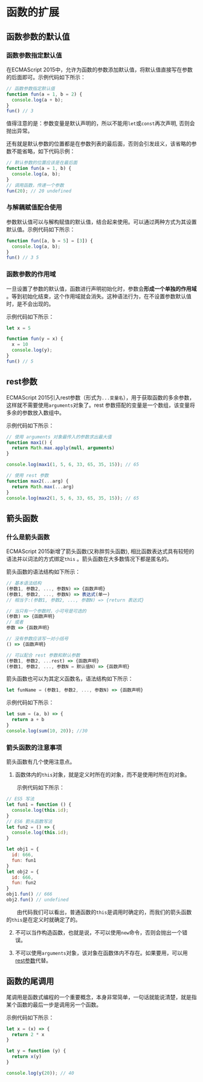 # 函数的扩展

## 函数参数的默认值

### 函数参数指定默认值

在ECMAScript 2015中，允许为函数的参数添加默认值，将默认值直接写在参数的后面即可。示例代码如下所示：

```JavaScript
// 函数参数指定默认值
function fun(a = 1, b = 2) {
  console.log(a + b);
}
fun() // 3
```


值得注意的是：参数变量是默认声明的，所以不能用`let`或`const`再次声明, 否则会抛出异常。

还有就是默认参数的位置都是在参数列表的最后面，否则会引发歧义，该省略的参数不能省略，如下代码示例：

```JavaScript
// 默认参数的位置应该是在最后面
function fun(a = 1, b) {
  console.log(a, b);
}
// 调用函数，传递一个参数
fun(20); // 20 undefined
```


### 与解耦赋值配合使用

参数默认值可以与解构赋值的默认值，结合起来使用。可以通过两种方式为其设置默认值。示例代码如下所示：

```JavaScript
function fun([a, b = 5] = [3]) {
  console.log(a, b);
}
fun() // 3 5
```


### 函数参数的作用域

一旦设置了参数的默认值，函数进行声明初始化时，参数会**形成一个单独的作用域** 。等到初始化结束，这个作用域就会消失。这种语法行为，在不设置参数默认值时，是不会出现的。

示例代码如下所示：

```JavaScript
let x = 5

function fun(y = x) {
  x = 10
  console.log(y);
}
fun() // 5
```


## rest参数

ECMAScript 2015引入rest参数（形式为`...变量名`），用于获取函数的多余参数，这样就不需要使用`arguments`对象了。rest 参数搭配的变量是一个数组，该变量将多余的参数放入数组中。

示例代码如下所示：

```JavaScript
// 使用 arguments 对象最传入的参数求出最大值
function max1() {
  return Math.max.apply(null, arguments)
}

console.log(max1(1, 5, 6, 33, 65, 35, 15)); // 65

// 使用 rest 参数
function max2(...arg) {
  return Math.max(...arg)
}
console.log(max2(1, 5, 6, 33, 65, 35, 15)); // 65
```


## 箭头函数

### 什么是箭头函数

ECMAScript 2015新增了箭头函数(又称胖剪头函数), 相比函数表达式具有较短的语法并以词法的方式绑定`this` 。箭头函数在大多数情况下都是匿名的。

箭头函数的语法结构如下所示：

```JavaScript
// 基本语法结构
(参数1, 参数2, ..., 参数N) => {函数声明}
(参数1, 参数2, ..., 参数N) => 表达式(单一)
// 相当于:(参数1, 参数2, ..., 参数N) => {return 表达式}

// 当只有一个参数时，小可号是可选的
(参数) => {函数声明}
// 或者
参数 => {函数声明}

// 没有参数应该写一对小括号
() => {函数声明}

// 可以配合 rest 参数和默认参数
(参数1, 参数2, ...rest) => {函数声明}
(参数1, 参数2, ..., 参数N = 默认值N) => {函数声明}
```


箭头函数也可以为其定义函数名，语法结构如下所示：

```JavaScript
let funName = (参数1, 参数2, ..., 参数N) => {函数声明}
```


示例代码如下所示：

```JavaScript
let sum = (a, b) => {
  return a + b
}
console.log(sum(10, 20)); //30
```


### 箭头函数的注意事项

箭头函数有几个使用注意点。

1. 函数体内的`this`对象，就是定义时所在的对象，而不是使用时所在的对象。

&ensp;&ensp;&ensp;&ensp;示例代码如下所示：

```JavaScript
// ES5 写法
let fun1 = function () {
  console.log(this.id);
}
// ES6 箭头函数写法
let fun2 = () => {
  console.log(this.id);
}

let obj1 = {
  id: 666,
  fun: fun1
}
let obj2 = {
  id: 666,
  fun: fun2
}
obj1.fun() // 666
obj2.fun() // undefined
```


&ensp;&ensp;&ensp;&ensp;由代码我们可以看出，普通函数的`this`是调用时确定的，而我们的箭头函数的`this`是在定义时就确定了的。

2. 不可以当作构造函数，也就是说，不可以使用`new`命令，否则会抛出一个错误。

3. 不可以使用`arguments`对象，该对象在函数体内不存在。如果要用，可以用[rest参数](https://www.wolai.com/fhWSGLfDYhSXynAGLsQixF)代替。

## 函数的尾调用

尾调用是函数式编程的一个重要概念，本身非常简单，一句话就能说清楚，就是指某个函数的最后一步是调用另一个函数。

示例代码如下所示：

```JavaScript
let x = (x) => {
  return 2 * x
}

let y = function (y) {
  return x(y)
}

console.log(y(20)); // 40
```


